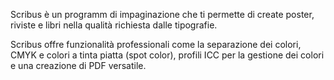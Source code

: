 Scribus è un programm di impaginazione che ti permette di create poster, riviste e libri nella qualità richiesta dalle tipografie.

Scribus offre funzionalità professionali come la separazione dei colori, CMYK e colori a tinta piatta (spot color), profili ICC per la gestione dei colori e una creazione di PDF versatile.
